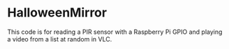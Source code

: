 # HalloweenMirror
This code is for reading a PIR sensor with a Raspberry Pi GPIO and playing a video from a list at random in VLC.
